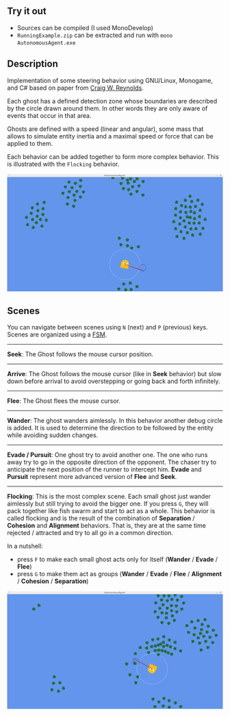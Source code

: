 ## Try it out

  - Sources can be compiled (I used MonoDevelop)
  - `RunningExample.zip` can be extracted and run with `mono AutonomousAgent.exe`



## Description
Implementation of some steering behavior using GNU/Linux, Monogame, and C# based on
paper from [Craig W. Reynolds](https://www.red3d.com/cwr/steer/gdc99/).

Each ghost has a defined detection zone whose boundaries are described by the circle drawn around them.
In other words they are only aware of events that occur in that area.

Ghosts are defined with a speed (linear and angular), some mass that allows to simulate entity inertia
and a maximal speed or force that can be applied to them.

Each behavior can be added together to form more complex behavior. This is illustrated with the
`Flocking` behavior.

![Flocking scene](Doc/packing2.png)


## Scenes
You can navigate between scenes using `N` (next) and `P` (previous) keys. Scenes are
organized using a [FSM](https://en.wikipedia.org/wiki/Finite-state_machine).

***
**Seek**:
The Ghost follows the mouse cursor position.

***
**Arrive**:
The Ghost follows the mouse cursor (like in **Seek** behavior) but slow down before
arrival to avoid overstepping or going back and forth infinitely.

***
**Flee**:
The Ghost flees the mouse cursor.


***
**Wander**:
The ghost wanders aimlessly. In this behavior another debug circle is added.
It is used to determine the direction to be followed by the entity while avoiding
sudden changes.


***
**Evade / Pursuit**:
One ghost try to avoid another one. The one who runs away try to go in the opposite
direction of the opponent. The chaser try to anticipate the next position of the runner
to intercept him.
**Evade** and **Pursuit** represent more advanced version of **Flee** and **Seek**.


***
**Flocking**:
This is the most complex scene. Each small ghost just wander aimlessly but still
trying to avoid the bigger one. If you press `G`, they will pack together like
fish swarm and start to act as a whole. This behavior is called flocking and is
the result of the combination of **Separation** / **Cohesion** and **Alignment** behaviors.
That is, they are at the same time rejected / attracted and try to all go in
a common direction.

In a nutshell:

  - press `F` to make each small ghost acts only for itself (**Wander** / **Evade** / **Flee**)
  - press `G` to make them act as groups (**Wander** / **Evade** / **Flee** / **Alignment** / **Cohesion** / **Separation**)


![Flocking scene](Doc/packing1.png)
